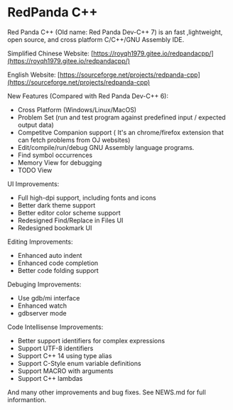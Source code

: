 # RedPanda C++ 
Red Panda C++ (Old name: Red Panda Dev-C++ 7) is an fast ,lightweight, open source, and cross platform C/C++/GNU Assembly IDE.

Simplified Chinese Website: [https://royqh1979.gitee.io/redpandacpp/](https://royqh1979.gitee.io/redpandacpp/)

English Website: [https://sourceforge.net/projects/redpanda-cpp](https://sourceforge.net/projects/redpanda-cpp)

New Features (Compared with Red Panda Dev-C++ 6):
* Cross Platform (Windows/Linux/MacOS)
* Problem Set (run and test program against predefined input / expected output data)
* Competitve Companion support ( It's an chrome/firefox extension that can fetch problems from OJ websites)
* Edit/compile/run/debug GNU Assembly language programs.
* Find symbol occurrences
* Memory View for debugging
* TODO View

UI Improvements:
* Full high-dpi support, including fonts and icons
* Better dark theme support
* Better editor color scheme support
* Redesigned Find/Replace in Files UI
* Redesigned bookmark UI

Editing Improvements:
* Enhanced auto indent 
* Enhanced code completion
* Better code folding support

Debuging Improvements:
* Use gdb/mi interface
* Enhanced watch
* gdbserver mode

Code Intellisense Improvements:
* Better support identifiers for complex expressions
* Support UTF-8 identifiers
* Support C++ 14 using type alias
* Support C-Style enum variable definitions
* Support MACRO with arguments
* Support C++ lambdas

And many other improvements and bug fixes. See NEWS.md for full informantion.